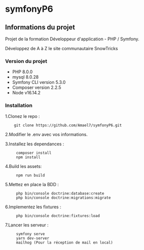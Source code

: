 # symfonyP6

## Informations du projet
Projet de la formation Développeur d'application - PHP / Symfony.

Développez de A à Z le site communautaire SnowTricks

### Version du projet

- PHP 8.0.0
- mysql 8.0.28
- Symfony CLI version 5.3.0
- Composer version 2.2.5
- Node v16.14.2

### Installation

1.Clonez le repo :
      
        git clone https://github.com/Amael7/symfonyP6.git

2.Modifier le .env avec vos informations.

3.Installez les dependances :

         composer install
         npm install

4.Build les assets:

         npm run build

5.Mettez en place la BDD :

         php bin/console doctrine:database:create
         php bin/console doctrine:migrations:migrate

6.Implementez les fixtures :

         php bin/console doctrine:fixtures:load
         
7.Lancer les serveur :
  
         symfony serve
         yarn dev-server
         mailhog (Pour la réception de mail en local)
